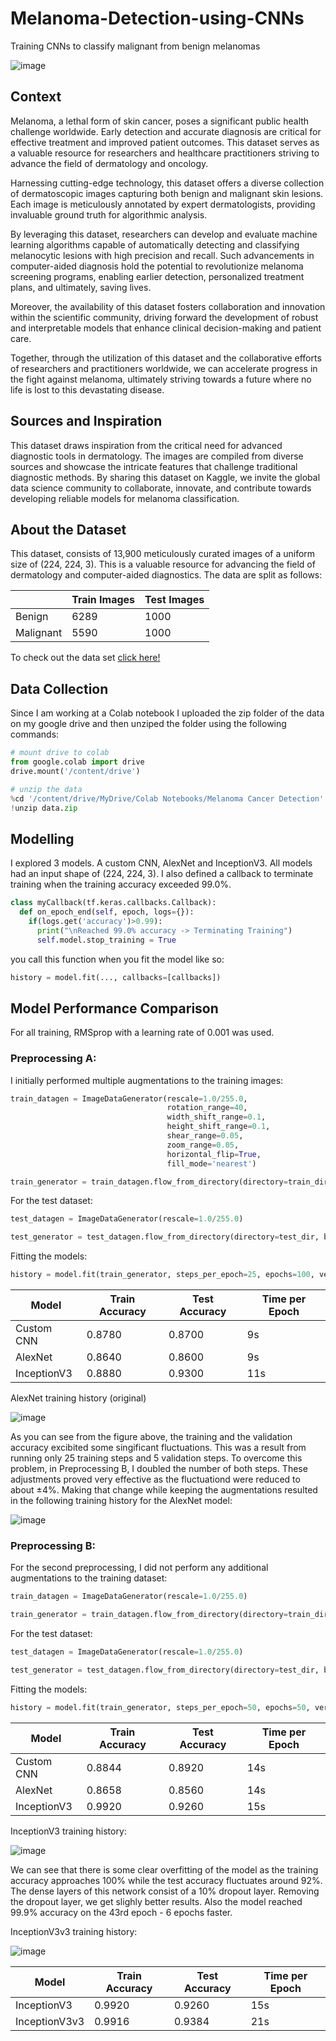 # Melanoma-Detection-using-CNNs
Training CNNs to classify malignant from benign melanomas

![image](https://github.com/panstenos/Melanoma-Detection-using-CNNs/assets/112823396/ca042868-f489-4628-9cb3-10c6ab96c5cf)

## Context
Melanoma, a lethal form of skin cancer, poses a significant public health challenge worldwide. Early detection and accurate diagnosis are critical for effective treatment and improved patient outcomes. This dataset serves as a valuable resource for researchers and healthcare practitioners striving to advance the field of dermatology and oncology.

Harnessing cutting-edge technology, this dataset offers a diverse collection of dermatoscopic images capturing both benign and malignant skin lesions. Each image is meticulously annotated by expert dermatologists, providing invaluable ground truth for algorithmic analysis.

By leveraging this dataset, researchers can develop and evaluate machine learning algorithms capable of automatically detecting and classifying melanocytic lesions with high precision and recall. Such advancements in computer-aided diagnosis hold the potential to revolutionize melanoma screening programs, enabling earlier detection, personalized treatment plans, and ultimately, saving lives.

Moreover, the availability of this dataset fosters collaboration and innovation within the scientific community, driving forward the development of robust and interpretable models that enhance clinical decision-making and patient care.

Together, through the utilization of this dataset and the collaborative efforts of researchers and practitioners worldwide, we can accelerate progress in the fight against melanoma, ultimately striving towards a future where no life is lost to this devastating disease.

## Sources and Inspiration
This dataset draws inspiration from the critical need for advanced diagnostic tools in dermatology. The images are compiled from diverse sources and showcase the intricate features that challenge traditional diagnostic methods. By sharing this dataset on Kaggle, we invite the global data science community to collaborate, innovate, and contribute towards developing reliable models for melanoma classification.

## About the Dataset
This dataset, consists of 13,900 meticulously curated images of a uniform size of (224, 224, 3). This is a valuable resource for advancing the field of dermatology and computer-aided diagnostics. The data are split as follows:

|                    | Train Images | Test Images |
|--------------------|--------------|-------------|
| Benign             | 6289         | 1000        |
| Malignant          | 5590         | 1000        |

To check out the data set [click here!](https://www.kaggle.com/datasets/bhaveshmittal/melanoma-cancer-dataset/data)

## Data Collection 
Since I am working at a Colab notebook I uploaded the zip folder of the data on my google drive and then unziped the folder using the following commands:
```python
# mount drive to colab
from google.colab import drive
drive.mount('/content/drive')

# unzip the data
%cd '/content/drive/MyDrive/Colab Notebooks/Melanoma Cancer Detection'
!unzip data.zip
```

## Modelling
I explored 3 models. A custom CNN, AlexNet and InceptionV3. All models had an input shape of (224, 224, 3). I also defined a callback to terminate training when the training accuracy exceeded 99.0%.
```python
class myCallback(tf.keras.callbacks.Callback):
  def on_epoch_end(self, epoch, logs={}):
    if(logs.get('accuracy')>0.99):
      print("\nReached 99.0% accuracy -> Terminating Training")
      self.model.stop_training = True
```
you call this function when you fit the model like so:
```python
history = model.fit(..., callbacks=[callbacks])
```

## Model Performance Comparison

For all training, RMSprop with a learning rate of 0.001 was used.

### Preprocessing A:

I initially performed multiple augmentations to the training images:
```python
train_datagen = ImageDataGenerator(rescale=1.0/255.0,
                                   rotation_range=40,
                                   width_shift_range=0.1,
                                   height_shift_range=0.1,
                                   shear_range=0.05,
                                   zoom_range=0.05,
                                   horizontal_flip=True,
                                   fill_mode='nearest')

train_generator = train_datagen.flow_from_directory(directory=train_dir, batch_size=20, class_mode='binary', target_size=(224,224))
```
For the test dataset:
```python
test_datagen = ImageDataGenerator(rescale=1.0/255.0)

test_generator = test_datagen.flow_from_directory(directory=test_dir, batch_size=20, class_mode='binary', target_size=(224,224))
```

Fitting the models:
```python
history = model.fit(train_generator, steps_per_epoch=25, epochs=100, verbose=1, validation_data=test_generator, validation_steps=5, callbacks=[callbacks])
```

| Model          | Train Accuracy | Test Accuracy | Time per Epoch |
|----------------|----------------|---------------|----------------|
| Custom CNN     | 0.8780         | 0.8700        |   9s           |
| AlexNet        | 0.8640         | 0.8600        |   9s           |
| InceptionV3    | 0.8880         | 0.9300        |  11s           |

AlexNet training history (original)

![image](https://github.com/panstenos/Melanoma-Detection-using-CNNs/assets/112823396/5cff822f-798b-4c1d-a6e3-38e747f2a195)

As you can see from the figure above, the training and the validation accuracy excibited some singificant fluctuations. This was a result from running only 25 training steps and 5 validation steps. To overcome this problem, in Preprocessing B, I doubled the number of both steps. These adjustments proved very effective as the fluctuationd were reduced to about ±4%. Making that change  while keeping the augmentations resulted in the following training history for the AlexNet model:

![image](https://github.com/panstenos/Melanoma-Detection-using-CNNs/assets/112823396/95af9b9c-a2b3-43a4-99c6-e6538f0fcefa)


### Preprocessing B:

For the second preprocessing, I did not perform any additional augmentations to the training dataset:
```python
train_datagen = ImageDataGenerator(rescale=1.0/255.0)

train_generator = train_datagen.flow_from_directory(directory=train_dir, batch_size=50, class_mode='binary', target_size=(224,224))
```
For the test dataset:
```python
test_datagen = ImageDataGenerator(rescale=1.0/255.0)

test_generator = test_datagen.flow_from_directory(directory=test_dir, batch_size=50, class_mode='binary', target_size=(224,224))
```

Fitting the models:
```python
history = model.fit(train_generator, steps_per_epoch=50, epochs=50, verbose=1, validation_data=test_generator, validation_steps=10, callbacks=[callbacks])
```

| Model          | Train Accuracy | Test Accuracy | Time per Epoch |
|----------------|----------------|---------------|----------------|
| Custom CNN     | 0.8844         | 0.8920        |   14s          |
| AlexNet        | 0.8658         | 0.8560        |   14s          |
| InceptionV3    | 0.9920         | 0.9260        |   15s          |

InceptionV3 training history: 

![image](https://github.com/panstenos/Melanoma-Detection-using-CNNs/assets/112823396/1841ccab-1896-4c0d-a0d9-bdf54e4ebeb4)

We can see that there is some clear overfitting of the model as the training accuracy approaches 100% while the test accuracy fluctuates around 92%. The dense layers of this network consist of a 10% dropout layer. Removing the dropout layer, we get slighly better results. Also the model reached 99.9% accuracy on the 43rd epoch - 6 epochs faster.

InceptionV3v3 training history:

![image](https://github.com/panstenos/Melanoma-Detection-using-CNNs/assets/112823396/76e77b24-fae0-461d-b9ba-31ca2963034b)

| Model          | Train Accuracy | Test Accuracy | Time per Epoch |
|----------------|----------------|---------------|----------------|
| InceptionV3    | 0.9920         | 0.9260        |   15s          |
| InceptionV3v3  | 0.9916         | 0.9384        |   21s          |
